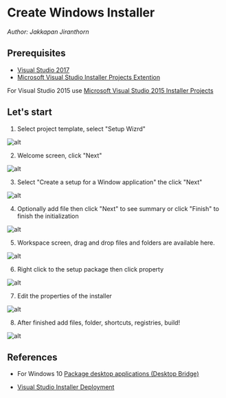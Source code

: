 # Create Windows Installer
*Author: Jakkapan Jiranthorn*



##  Prerequisites
- [Visual Studio 2017](https://visualstudio.microsoft.com/downloads/)
- [Microsoft Visual Studio Installer Projects Extention](https://marketplace.visualstudio.com/items?itemName=VisualStudioClient.MicrosoftVisualStudio2017InstallerProjects) 
  
For Visual Studio 2015 use [Microsoft Visual Studio 2015 Installer Projects](https://marketplace.visualstudio.com/items?itemName=VisualStudioClient.MicrosoftVisualStudio2015InstallerProjects)


## Let's start

 1. Select project template, select "Setup Wizrd"

![alt](images/select-project-template.png)
 
 2. Welcome screen,  click "Next"

![alt](images/welcome.png)

 3. Select "Create a setup for a Window application" the click "Next"

 ![alt](images/create-a-set-for-a-windows-application.png)

 4. Optionally add file then click "Next" to see summary or click "Finish" to finish the initialization

 ![alt](images/optional-add-file.png)

 5. Workspace screen, drag and drop files and folders are available here.

 ![alt](images/workspace-screen.png)

 6. Right click to the setup package then click property

 ![alt](images/right-click-properties.png)

 7. Edit the properties of the installer

![alt](images/properties.png)

 8. After finished add files, folder, shortcuts, registries, build!

 ![alt](images/build.png)




## References

- For Windows 10 [Package desktop applications (Desktop Bridge)](https://docs.microsoft.com/en-us/windows/uwp/porting/desktop-to-uwp-root)

- [Visual Studio Installer Deployment](https://docs.microsoft.com/en-us/previous-versions/visualstudio/visual-studio-2010/2kt85ked(v%3dvs.100))